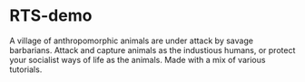 # RTS-demo
A village of anthropomorphic animals are under attack by savage barbarians.  Attack and capture animals as the industious humans, or protect your socialist ways of life as the animals.  Made with a mix of various tutorials.

